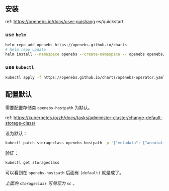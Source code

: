 
## 安装

ref: https://openebs.io/docs/user-guishang es/quickstart


### use `helm`

~~~ sh
helm repo add openebs https://openebs.github.io/charts
# helm repo update
helm install --namespace openebs --create-namespace -- openebs openebs/openebs
~~~

### use `kubectl`

~~~ sh
kubectl apply -f https://openebs.github.io/charts/openebs-operator.yaml
~~~

## 配置默认

需要配置存储类 `openebs-hostpath` 为默认。

ref: https://kubernetes.io/zh/docs/tasks/administer-cluster/change-default-storage-class/

设为默认：

~~~ sh
kubectl patch storageclass openebs-hostpath -p '{"metadata": {"annotations":{"storageclass.kubernetes.io/is-default-class":"true"}}}'
~~~

验证：

~~~ sh
kubectl get storageclass
~~~

可以看到在 `openebs-hostpath` 后面有 `(default)` 就是成了。

*上面的 `storageclass` 可简写为 `sc` 。*
